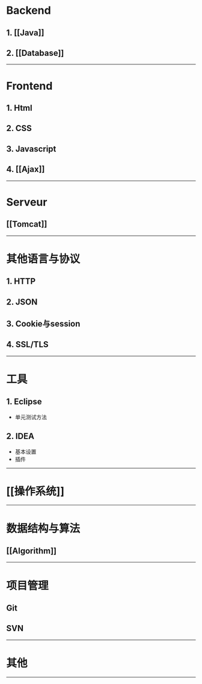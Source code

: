 
# Backend

## 1. [[Java]]

## 2. [[Database]]

***

# Frontend

## 1. Html

## 2. CSS

## 3. Javascript

## 4. [[Ajax]] 

***

# Serveur

## [[Tomcat]]

***

# 其他语言与协议

## 1. HTTP

## 2. JSON

## 3. Cookie与session

## 4. SSL/TLS

***

# 工具

## 1. Eclipse

- 单元测试方法

## 2. IDEA

- 基本设置
- 插件

***

# [[操作系统]]

***

# 数据结构与算法

## [[Algorithm]]

***

# 项目管理

## Git

## SVN

***

# 其他

***
